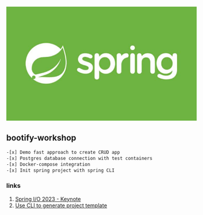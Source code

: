 ![img.png](img.png)
## bootify-workshop

    -[x] Demo fast approach to create CRUD app
    -[x] Postgres database connection with test containers
    -[x] Docker-compose integration
    -[x] Init spring project with spring CLI 

### links

1. [Spring I/O 2023 - Keynote](https://www.youtube.com/watch?v=IgmeFeTU1a4)
2. [Use CLI to generate project template](https://dev.to/akojimsg/use-cli-to-generate-your-spring-template-32fh)